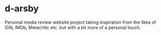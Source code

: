 # d-arsby
Personal media review website project taking inspiration from the likes of IGN, IMDb, Metacritic etc. but with a bit more of a personal touch.
